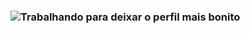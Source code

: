 ### ![Trabalhando para deixar o perfil mais bonito](https://www.google.com/url?sa=i&url=https%3A%2F%2Fwww.itbod365.com%2Fpost%2Fprogressbar&psig=AOvVaw1Yt97YGN-HthcVYLIbA763&ust=1632792200049000&source=images&cd=vfe&ved=0CAsQjRxqFwoTCOD2iJ7_nfMCFQAAAAAdAAAAABAD)

<!--
**JeyZBreno/JeyZBreno** is a ✨ _special_ ✨ repository because its `README.md` (this file) appears on your GitHub profile.

Here are some ideas to get you started:

- 🔭 I’m currently working on ...
- 🌱 I’m currently learning ...
- 👯 I’m looking to collaborate on ...
- 🤔 I’m looking for help with ...
- 💬 Ask me about ...
- 📫 How to reach me: ...
- 😄 Pronouns: ...
- ⚡ Fun fact: ...
-->
